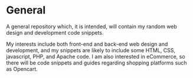# General
A general repository which, it is intended, will contain my random web design and development code snippets.

My interests include both front-end and back-end web design and development, and my snippets are likely to include some HTML, CSS, javascript, PHP, and Apache code. I am also interested in eCommerce, so there will be code snippets and guides regarding shopping platforms such as Opencart.
